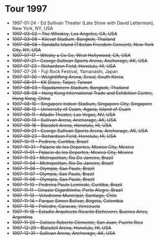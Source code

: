 # Tour 1997

* 1997-01-24 - Ed Sullivan Theater (Late Show with David Letterman), New York, NY, USA
* ~~1997-03-02 - The Whiskey, Los Angeles, CA, USA~~
* ~~1997-03-08 - Kilevat Stadium, Bangkok, Thailand~~
* ~~1997-06-08 - Randalls Island (Tibetan Freedom Concert), New York City, NY, USA~~
* ~~1997-07-17 - Whisky a Go Go, West Hollywood, CA, USA~~
* ~~1997-07-21 - George Sullivan Sports Arena, Anchorage, AK, USA~~
* ~~1997-07-23 - Richardson Field, Honolulu, HI, USA~~
* 1997-07-26 - Fuji Rock Festival, Yamanashi, Japan
* ~~1997-07-30 - Weightlifting Arena, Seoul, South Korea~~
* ~~1997-08-01 - KK Disco, Taipei, Taiwan~~
* ~~1997-08-03 - Rajadamnern Stadium, Bangkok, Thailand~~
* ~~1997-08-08 - Hong Kong International Trade and Exhibition Centre, Hong Kong, China~~
* ~~1997-08-10 - Singapore Indoor Stadium, Singapore City, Singapore~~
* ~~1997-08-12 - University of Guam, Agana, Island of Guam~~
* ~~1997-09-11 - Alladin Theater, Las Vegas, NV, USA~~
* ~~1997-09-13 - Sullivan Arena, Anchorage, AK, USA~~
* ~~1997-09-16 - Blaisdell Arena, Honolulu, HI, USA~~
* ~~1997-09-21 - George Sullivan Sports Arena, Anchorage, AK, USA~~
* ~~1997-09-23 - Richardson Field, Honolulu, HI, USA~~
* ~~1997-10-11 - Pedrera, Curitiba, Brazil~~
* ~~1997-10-31 - Palacio de los Deportes, Mexico City, Mexico~~
* ~~1997-11-01 - Palacio de los Deportes, Mexico City, Mexico~~
* ~~1997-11-03 - Metropolitan, Rio De Janeiro, Brazil~~
* ~~1997-11-04 - Metropolitan, Rio De Janeiro, Brazil~~
* ~~1997-11-06 - Olympia, Sao Paulo, Brazil~~
* ~~1997-11-07 - Olympia, Sao Paulo, Brazil~~
* ~~1997-11-08 - Olympia, Sao Paulo, Brazil~~
* ~~1997-11-10 - Pedreira Paulo Leminski, Curitiba, Brazil~~
* ~~1997-11-11 - Ginasio Giganthinho, Porto Alegre, Brazil~~
* ~~1997-11-13 - Velodromo Municipal,  Santiago, Chile~~
* ~~1997-11-14 - Parque Simon Bolivar, Bogota, Colombia~~
* ~~1997-11-16 - Poliedro,  Caracas, Venezuela~~
* ~~1997-11-18 - Estadio Arquitecto Ricardo Etcheverri, Buenos Aires, Argentina~~
* ~~1997-11-20 - Coliseo Roberto Clemente, San Juan, Puerto Rico~~
* ~~1997-12-29 - Blaisdell Arena, Honolulu, HI, USA~~
* ~~1997-12-31 - Sullivan Arena,  Anchorage, AK, USA~~